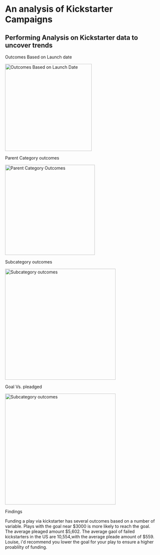 # An analysis of Kickstarter Campaigns
Performing Analysis on Kickstarter data to uncover trends
---

Outcomes Based on Launch date

<img width="284" alt="Outcomes Based on Launch Date" src="https://user-images.githubusercontent.com/87162266/130889669-83682378-a07c-4f55-a1a6-fb306d2734de.png">

Parent Category outcomes

<img width="294" alt="Parent Category Outcomes" src="https://user-images.githubusercontent.com/87162266/130889779-c6595bb2-a468-4f00-bd42-f6c6b2f4e399.png">

Subcategory outcomes

<img width="362" alt="Subcategory outcomes" src="https://user-images.githubusercontent.com/87162266/130889805-bfe4b6eb-42b8-43a8-a555-dbdd2cdcaf45.png">

Goal Vs. pleadged

<img width="362" alt="Subcategory outcomes" src="https://user-images.githubusercontent.com/87162266/130891177-b3bddaaf-f42e-41e0-bbe1-ea3ab2527d86.png">

Findings

Funding a play via kickstarter has several outcomes based on a number of variable. Plays with the goal near $3000 is more likely to reach the goal. The average pleaged amount $5,602. The average gaol of failed kickstarters in the US are 10,554,with the average pleade amount of $559. 
Louise, i'd recommend you lower the goal for your play to ensure a higher proablilty of funding. 
